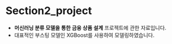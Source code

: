 # Section2_project
- **머신러닝 분류 모델을 통한 금융 상품 설계** 프로젝트에 관한 자료입니다.
- 대표적인 부스팅 모델인 XGBoost를 사용하여 모델링하였습니다.
